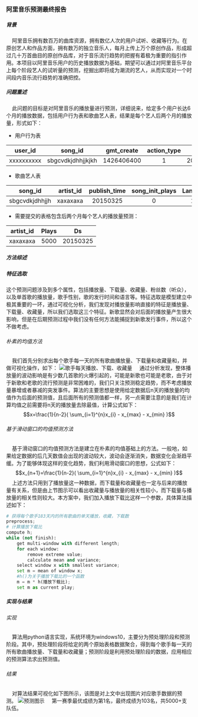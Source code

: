 ### 阿里音乐预测最终报告

##### 背景
&nbsp;&nbsp;&nbsp;&nbsp;阿里音乐拥有数百万的曲库资源，拥有数亿人次的用户试听、收藏等行为。在原创艺人和作品方面，拥有数万的独立音乐人，每月上传上万个原创作品，形成超过几十万首曲目的原创作品库，对于音乐流行趋势的把握有着极为重要的指引作用。本项目以阿里音乐用户的历史播放数据为基础，期望可以通过对阿里音乐平台上每个阶段艺人的试听量的预测，挖掘出即将成为潮流的艺人，从而实现对一个时间段内音乐流行趋势的准确把控。

##### 问题重述
&nbsp;&nbsp;&nbsp;&nbsp;此问题的目标是对阿里音乐的播放量进行预测，详细说来，给定多个用户长达6个月的播放数据，包括用户行为表和歌曲艺人表，结果是每个艺人后两个月的播放量，形式如下：

- 用户行为表

| user_id   |   song_id   |  gmt_create |    action_type   |    Ds   |
|----------|:-------------:|:-------------:|:-------------:|:------:|
|xxxxxxxxxx|sbgcvdkjdhhjjkjkh|1426406400|1|20150315|


- 歌曲艺人表

|song_id|artist_id|publish_time|song_init_plays|Language|Gender|
|----------|:-------------:|:-------------:|:-------------:|:-------------:|------:|
|sbgcvdkjdhhjjh|xaxaxaxa|20150325|0|100|1|

- 需要提交的表格包含后两个月每个艺人的播放量预测：

| artist_id   |   Plays  |    Ds   |
|----------|:-------------:|:------:|
|xaxaxaxa|5000|20150325|

##### 方法综述
##### 特征选取
这个预测问题涉及到多个属性，包括播放量、下载量、收藏量、粉丝数（听众），以及单首歌的播放量，歌手性别，歌的发行时间和语言等。特征选取是模型建立中极其重要的一环，通过可视化分析，我们发现对播放量影响直接的特征是播放量、下载量、收藏量，所以我们选取这三个特征。新歌显然会对后面的播放量产生很大影响，但是在后期预测过程中我们没有任何方法能捕捉到新歌发行事件，所以这个不做考虑。

###### 朴素的均值方法
&nbsp;&nbsp;&nbsp;&nbsp;我们首先分别求出每个歌手每一天的所有歌曲播放量、下载量和收藏量和，并做可视化操作，如下：
![歌手每天播放、下载、收藏量](http://ww1.sinaimg.cn/large/9bcfe727jw1f5nei8w97yj20m80gogow.jpg)
&nbsp;&nbsp;&nbsp;&nbsp;通过分析发现，整体播放量的波动影响是有少数几首歌的火爆引起的，可能是新歌也可能是老歌，由于对于新歌和老歌的流行预测是非常困难的，我们只关注预测稳定趋势，而不考虑播放量暴增或者暴减的突发事件。算法的主要思想是使用给定数据后n天的播放量的均值作为后面的预测值，且后面所有的预测值都一样，另一点需要注意的是我们在计算均值之前需要将n天的播放量去除最值，计算公式如下：
$$x=\frac{1}{n-2}( \sum_{i=1}^{n}x_{i} - x_{max} - x_{min} )$$

###### 基于滑动窗口的均值预测方法
&nbsp;&nbsp;&nbsp;&nbsp;基于滑动窗口的均值预测方法是建立在朴素的均值基础上的方法。一般地，如果给定数据的后几天数值会出现的波动较大，波动会逐渐消失，数据变化会渐趋平缓。为了能够体现这样的变化趋势，我们利用滑动窗口的思想，公式如下：
$$x_{n+1}=\frac{1}{n-2}( \sum_{i=1}^{n}x_{i} - x_{max} - x_{min} )$$
&nbsp;&nbsp;&nbsp;&nbsp;上述方法只用到了播放量这一种数据，而下载量和收藏量也一定与后来的播放量有关系，但是由上节图示可以看出收藏量与播放量的相关性较小，而下载量与播放量的相关性则较大。本方案中，我们加入播放下载比这样一个参数，具体算法描述如下：
```python
# 获得每个歌手183天内的所有歌曲的单天播放，收藏，下载数
preprocess;
# 计算播放下载比
compute h;
while (not finish):
    get multi-window with different length;
    for each window:
    	remove extreme value;
    	calculate mean and variance;
    select window x with smallest variance;
    set m = mean of window x;
    #h()为关于播放下载比的一个函数
    m = m * h(播放下载比);
    set m as current play;
```

##### 实现与结果
###### 实现
&nbsp;&nbsp;&nbsp;&nbsp;算法用python语言实现，系统环境为windows10，主要分为预处理阶段和预测阶段。其中，预处理阶段将给定的两个原始表格数据聚合，得到每个歌手每一天的所有歌曲播放量、下载量和收藏量；预测阶段是利用预处理阶段的数据，应用相应的预测算法求出预测值。
###### 结果
&nbsp;&nbsp;&nbsp;&nbsp;对算法结果可视化如下图所示，该图是对上文中出现图片对应歌手数据的预测。
![预测图示](http://ww2.sinaimg.cn/large/9bcfe727jw1f5nim80bglj20m80go755.jpg)
&nbsp;&nbsp;&nbsp;&nbsp;第一赛季最优成绩为第1名，最终成绩为103名，共5000+支队伍。
